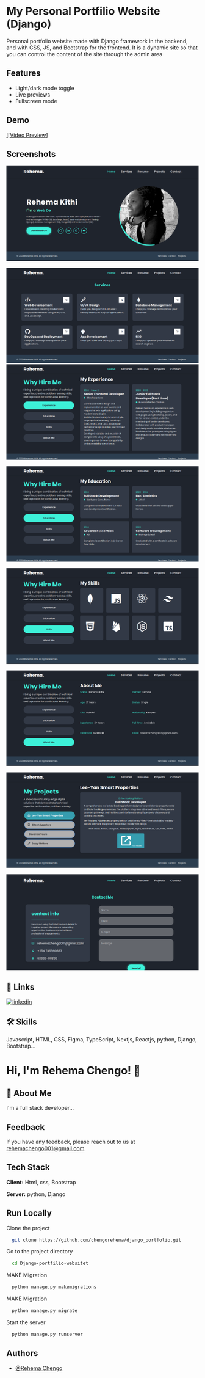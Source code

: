 #
# My Personal Portfilio Website (Django)

Personal portfolio website made with Django framework in the backend, and with CSS, JS, and Bootstrap for the frontend. It is a dynamic site so that you can control the content of the site through the admin area

## Features

- Light/dark mode toggle
- Live previews
- Fullscreen mode


## Demo
[![Video Preview]](/static/images/video.webm)
<!-- <video width="640" height="480" controls>
  <source src="/static/images/video.webm" type="video/webm">
</video> -->


## Screenshots

![image](/static/images/home.png)

![image](/static/images/services.png)
![image](/static/images/exprience.png)

![image](/static/images/education.png)

![image](/static/images/skills.png)

![image](/static/images/about.png)

![image](/static/images/projects.png)

![image](/static/images/contacts.png)



## 🔗 Links
[![linkedin](https://img.shields.io/badge/linkedin-0A66C2?style=for-the-badge&logo=linkedin&logoColor=white)](www.linkedin.com/in/burhanmohammad)


## 🛠 Skills
Javascript, HTML, CSS, Figma, TypeScript, Nextjs, Reactjs, python, Django, Bootstrap...


# Hi, I'm Rehema Chengo! 👋


## 🚀 About Me
I'm a full stack developer...


## Feedback

If you have any feedback, please reach out to us at rehemachengo001@gmail.com


## Tech Stack

**Client:** Html, css, Bootstrap

**Server:** python, Django


## Run Locally

Clone the project

```bash
  git clone https://github.com/chengorehema/django_portfolio.git
```

Go to the project directory

```bash
  cd Django-portfilio-websitet
```

MAKE  Migration

```bash
  python manage.py makemigrations
```

MAKE  Migration

```bash
  python manage.py migrate     
```
Start the server

```bash
  python manage.py runserver     
```


## Authors

- [@Rehema Chengo](https://github.com/chengorehema)